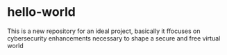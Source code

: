 # hello-world
This is a new repository for an ideal project, basically it ffocuses on cybersecurity enhancements necessary to shape a secure and free virtual world 

